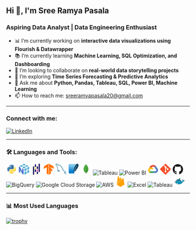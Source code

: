 ## Hi 👋, I'm Sree Ramya Pasala  
### Aspiring Data Analyst | Data Engineering Enthusiast

- 📊 I’m currently working on **interactive data visualizations using Flourish & Datawrapper**
- 📚 I’m currently learning **Machine Learning, SQL Optimization, and Dashboarding**
- 🤝 I’m looking to collaborate on **real-world data storytelling projects**
- 🧠 I’m exploring **Time Series Forecasting & Predictive Analytics**
- 💬 Ask me about **Python, Pandas, Tableau, SQL, Power BI, Machine Learning**
- 📫 How to reach me: [sreeramyapasala20@gmail.com](mailto:your.email@example.com)

---

### Connect with me:

[![LinkedIn](https://img.shields.io/badge/LinkedIn-%230077B5.svg?style=flat&logo=linkedin&logoColor=white)](https://linkedin.com/in/sree-ramya-04b1a31ba/)  

---

### 🛠️ Languages and Tools:

<p align="left">
  <img src="https://raw.githubusercontent.com/devicons/devicon/master/icons/python/python-original.svg" alt="Python" width="30"/>
  <img src="https://raw.githubusercontent.com/devicons/devicon/master/icons/numpy/numpy-original.svg" alt="NumPy" width="30"/>
  <img src="https://raw.githubusercontent.com/devicons/devicon/master/icons/pandas/pandas-original.svg" alt="Pandas" width="30"/>
  <img src="https://raw.githubusercontent.com/devicons/devicon/master/icons/tensorflow/tensorflow-original.svg" alt="TensorFlow" width="30"/>
  <img src="https://raw.githubusercontent.com/devicons/devicon/master/icons/mysql/mysql-original.svg" alt="MySQL" width="30"/>
  <img src="https://raw.githubusercontent.com/devicons/devicon/master/icons/sqlite/sqlite-original.svg" alt="SQLite" width="30"/>
  <img src="https://raw.githubusercontent.com/devicons/devicon/master/icons/mongodb/mongodb-original.svg" alt="MongoDB" width="30"/>
  <img src="https://img.shields.io/badge/Tableau-E97627?style=flat&logo=Tableau&logoColor=white" alt="Tableau" height="25"/>
  <img src="https://img.shields.io/badge/Power BI-F2C811?style=flat&logo=Power%20BI&logoColor=black" alt="Power BI" height="25"/>
  <img src="https://raw.githubusercontent.com/devicons/devicon/master/icons/googlecloud/googlecloud-original.svg" alt="GCP" width="30"/>
  <img src="https://raw.githubusercontent.com/devicons/devicon/master/icons/git/git-original.svg" alt="Git" width="30"/>
  <img src="https://raw.githubusercontent.com/devicons/devicon/master/icons/github/github-original.svg" alt="GitHub" width="30"/>
  <img src="https://img.shields.io/badge/BigQuery-4285F4?style=flat&logo=googlecloud&logoColor=white" alt="BigQuery" height="25"/>
  <img src="https://img.shields.io/badge/Cloud%20Storage-4285F4?style=flat&logo=googlecloud&logoColor=white" alt="Google Cloud Storage" height="25"/>
  <img src="https://img.shields.io/badge/AWS-232F3E?style=flat&logo=amazon-aws&logoColor=white" alt="AWS" height="25"/>
  <img src="https://raw.githubusercontent.com/devicons/devicon/master/icons/firebase/firebase-plain.svg" alt="Firebase" width="30"/>
  <img src="https://img.shields.io/badge/Microsoft%20Excel-217346?style=flat&logo=microsoftexcel&logoColor=white" alt="Excel" height="25"/>
  <img src="https://img.shields.io/badge/Tableau-E97627?style=flat&logo=Tableau&logoColor=white" alt="Tableau" height="25"/>
  <img src="https://raw.githubusercontent.com/devicons/devicon/master/icons/docker/docker-original.svg" alt="Docker" width="30"/>
  
</p>

---

### 📊 Most Used Languages

[![trophy](https://github-profile-trophy.vercel.app/?username=Sreeramyapasala&theme=algolia&column=3)](https://github.com/ryo-ma/github-profile-trophy)


